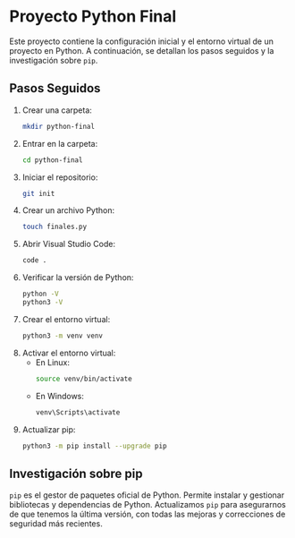# Proyecto Python Final

Este proyecto contiene la configuración inicial y el entorno virtual de un proyecto en Python. A continuación, se detallan los pasos seguidos y la investigación sobre `pip`.

## Pasos Seguidos

1. Crear una carpeta:
   ```bash
   mkdir python-final
   ```
2. Entrar en la carpeta:
   ```bash
   cd python-final
   ```
3. Iniciar el repositorio:
   ```bash
   git init
   ```
4. Crear un archivo Python:
   ```bash
   touch finales.py
   ```
5. Abrir Visual Studio Code:
   ```bash
   code .
   ```
6. Verificar la versión de Python:
   ```bash
   python -V
   python3 -V
   ```
7. Crear el entorno virtual:
   ```bash
   python3 -m venv venv
   ```
8. Activar el entorno virtual:
   - En Linux:
     ```bash
     source venv/bin/activate
     ```
   - En Windows:
     ```bash
     venv\Scripts\activate
     ```
9. Actualizar pip:
   ```bash
   python3 -m pip install --upgrade pip
   ```

## Investigación sobre pip

`pip` es el gestor de paquetes oficial de Python. Permite instalar y gestionar bibliotecas y dependencias de Python. Actualizamos `pip` para asegurarnos de que tenemos la última versión, con todas las mejoras y correcciones de seguridad más recientes.
